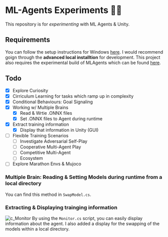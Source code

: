 # ML-Agents Experiments 🧠🤖

This repository is for *experimenting* with ML Agents & Unity.

## Requirements

You can follow the setup instructions for Windows [here](https://github.com/Unity-Technologies/ml-agents/blob/develop/docs/Installation.md). I would recommend goign through the **advanced local installtion** for development. This project also requires the experimental build of MLAgents which can be found [here](https://docs.unity3d.com/Packages/com.unity.ml-agents@2.3/manual/index.html).

## Todo

- [x] Explore Curiosity
- [x] Cirriculum Learning for tasks which ramp up in complexity 
- [x] Conditional Behaviours: Goal Signaling
- [x] Working w/ Multiple Brains
	- [x] Read & Wrtie .ONNX files
	- [x] Set .ONNX files to Agent during runtime
- [x] Extract training information
	- [x] Display that information in Unity (GUI)
- [ ] Flexible Training Scenarios
	- [ ] Investigate Adversarial Self-Play
	- [ ] Cooperative Multi-Agent Play
	- [ ] Competitive Multi-Agent
	- [ ] Ecosystem
- [ ] Explore Marathon Envs & Mujoco

### Multiple Brain: Reading & Setting Models during runtime from a local directory
You can find this method in `SwapModel.cs`. 
### Extracting & Displaying trainging information
![c_Monitor](https://github.com/Caileannn/ml-agents-simone/assets/25906839/06d45f96-3425-4daa-9fcf-52756017f5c8)
By using the `Monitor.cs` script, you can easily display information about the agent. I also added a display for the swapping of the models within a local directory.
